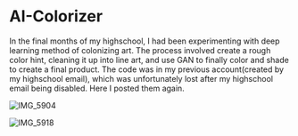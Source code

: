 # AI-Colorizer

In the final months of my highschool, I had been experimenting with deep learning method of colonizing art. The process involved create a rough color hint, cleaning it up into line art, and use GAN to finally color and shade to create a final product. The code was in my previous account(created by my highschool email), which was unfortunately lost after my highschool email being disabled. Here I posted them again.

![IMG_5904](https://user-images.githubusercontent.com/37922185/79122597-16bf6680-7d66-11ea-8c2d-00a058295983.PNG)

![IMG_5918](https://user-images.githubusercontent.com/37922185/79122614-263eaf80-7d66-11ea-8650-c94d6b8ab7f8.PNG)


